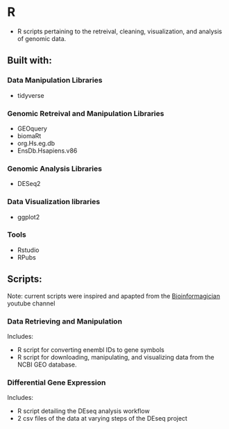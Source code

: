 # R
+ R scripts pertaining to the retreival, cleaning, visualization, and analysis of genomic data.

## Built with:

### Data Manipulation Libraries
+ tidyverse
  
### Genomic Retreival and Manipulation Libraries
+ GEOquery
+ biomaRt
+ org.Hs.eg.db
+ EnsDb.Hsapiens.v86

### Genomic Analysis Libraries
+ DESeq2

### Data Visualization libraries
+ ggplot2

### Tools
+ Rstudio
+ RPubs

## Scripts:
Note: current scripts were inspired and apapted from the [Bioinformagician](https://www.youtube.com/@Bioinformagician) youtube channel

### Data Retrieving and Manipulation

Includes:
+ R script for converting enembl IDs to gene symbols
+ R script for downloading, manipulating, and visualizing data from the NCBI GEO database.

### Differential Gene Expression

Includes:
+ R script detailing the DEseq analysis workflow
+ 2 csv files of the data at varying steps of the DEseq project 
